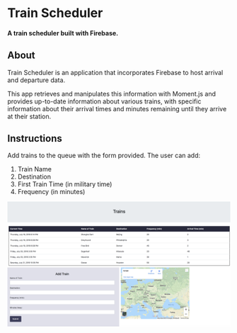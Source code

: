 # Train Scheduler
#### A train scheduler built with Firebase.

## About
Train Scheduler is an application that incorporates Firebase to host arrival and departure data.

This app retrieves and manipulates this information with Moment.js and provides up-to-date information about various trains, with specific information about their arrival times and minutes remaining until they arrive at their station. 

## Instructions
Add trains to the queue with the form provided. The user can add: 
1. Train Name
2. Destination
3. First Train Time (in military time)
4. Frequency (in minutes)

![Psychic Game](assets/css/images/trainScheduler.png)